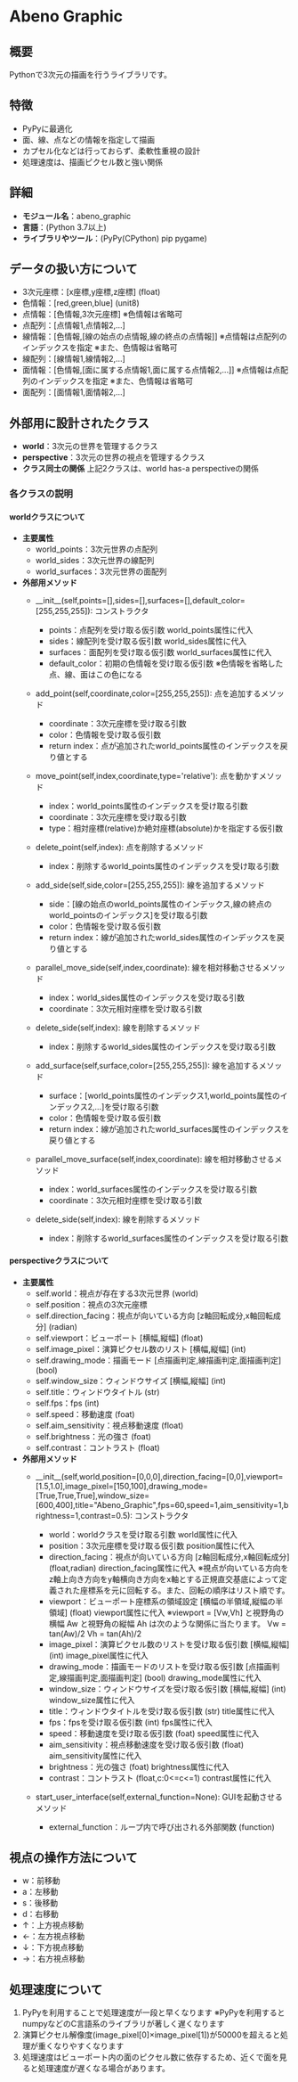 # Abeno Graphic

## 概要
Pythonで3次元の描画を行うライブラリです。

## 特徴
- PyPyに最適化
- 面、線、点などの情報を指定して描画
- カプセル化などは行っておらず、柔軟性重視の設計
- 処理速度は、描画ピクセル数と強い関係

## 詳細
- **モジュール名**：abeno_graphic
- **言語**：(Python 3.7以上)
- **ライブラリやツール**：(PyPy(CPython) pip pygame)

## データの扱い方について
- 3次元座標：\[x座標,y座標,z座標\] (float)
- 色情報：\[red,green,blue\] (unit8)
- 点情報：\[色情報,3次元座標\] ※色情報は省略可
- 点配列：\[点情報1,点情報2,...\]
- 線情報：\[色情報,\[線の始点の点情報,線の終点の点情報\]\] ※点情報は点配列のインデックスを指定
                                                       ※また、色情報は省略可
- 線配列：\[線情報1,線情報2,...\]
- 面情報：\[色情報,\[面に属する点情報1,面に属する点情報2,...\]\] ※点情報は点配列のインデックスを指定
                                                             ※また、色情報は省略可
- 面配列：\[面情報1,面情報2,...\]

## 外部用に設計されたクラス
- **world**：3次元の世界を管理するクラス
- **perspective**：3次元の世界の視点を管理するクラス
- **クラス同士の関係** 上記2クラスは、world has-a perspectiveの関係

### 各クラスの説明

#### worldクラスについて
- **主要属性**
  - world_points：3次元世界の点配列
  - world_sides：3次元世界の線配列
  - world_surfaces：3次元世界の面配列
- **外部用メソッド**
  - \_\_init\_\_(self,points=\[\],sides=\[\],surfaces=\[\],default_color=\[255,255,255\]): コンストラクタ
    - points：点配列を受け取る仮引数 world_points属性に代入
    - sides：線配列を受け取る仮引数 world_sides属性に代入
    - surfaces：面配列を受け取る仮引数 world_surfaces属性に代入
    - default_color：初期の色情報を受け取る仮引数 ※色情報を省略した点、線、面はこの色になる

  - add_point(self,coordinate,color=\[255,255,255\]): 点を追加するメソッド
    - coordinate：3次元座標を受け取る引数
    - color：色情報を受け取る仮引数
    - return index：点が追加されたworld_points属性のインデックスを戻り値とする

  - move_point(self,index,coordinate,type='relative'): 点を動かすメソッド
    - index：world_points属性のインデックスを受け取る引数
    - coordinate：3次元座標を受け取る引数
    - type：相対座標(relative)か絶対座標(absolute)かを指定する仮引数

  - delete_point(self,index): 点を削除するメソッド
    - index：削除するworld_points属性のインデックスを受け取る引数

  - add_side(self,side,color=\[255,255,255\]): 線を追加するメソッド
    - side：\[線の始点のworld_points属性のインデックス,線の終点のworld_pointsのインデックス\]を受け取る引数
    - color：色情報を受け取る仮引数
    - return index：線が追加されたworld_sides属性のインデックスを戻り値とする

  - parallel_move_side(self,index,coordinate): 線を相対移動させるメソッド
    - index：world_sides属性のインデックスを受け取る引数
    - coordinate：3次元相対座標を受け取る引数

  - delete_side(self,index): 線を削除するメソッド
    - index：削除するworld_sides属性のインデックスを受け取る引数

  - add_surface(self,surface,color=\[255,255,255\]): 線を追加するメソッド
    - surface：\[world_points属性のインデックス1,world_points属性のインデックス2,...\]を受け取る引数
    - color：色情報を受け取る仮引数
    - return index：線が追加されたworld_surfaces属性のインデックスを戻り値とする

  - parallel_move_surface(self,index,coordinate): 線を相対移動させるメソッド
    - index：world_surfaces属性のインデックスを受け取る引数
    - coordinate：3次元相対座標を受け取る引数

  - delete_side(self,index): 線を削除するメソッド
    - index：削除するworld_surfaces属性のインデックスを受け取る引数

#### perspectiveクラスについて
- **主要属性**
  - self.world：視点が存在する3次元世界 (world)
  - self.position：視点の3次元座標
  - self.direction_facing：視点が向いている方向 \[z軸回転成分,x軸回転成分\] (radian)
  - self.viewport：ビューポート \[横幅,縦幅\] (float)
  - self.image_pixel：演算ピクセル数のリスト \[横幅,縦幅\] (int)
  - self.drawing_mode：描画モード \[点描画判定,線描画判定,面描画判定\] (bool)
  - self.window_size：ウィンドウサイズ \[横幅,縦幅\] (int)
  - self.title：ウィンドウタイトル (str)
  - self.fps：fps (int)
  - self.speed：移動速度 (foat)
  - self.aim_sensitivity：視点移動速度 (float)
  - self.brightness：光の強さ (foat)
  - self.contrast：コントラスト (float)
- **外部用メソッド**
  - \_\_init\_\_(self,world,position=\[0,0,0\],direction_facing=\[0,0\],viewport=\[1.5,1.0\],image_pixel=\[150,100\],drawing_mode=\[True,True,True\],window_size=\[600,400\],title="Abeno_Graphic",fps=60,speed=1,aim_sensitivity=1,brightness=1,contrast=0.5): コンストラクタ
    - world：worldクラスを受け取る引数 world属性に代入
    - position：3次元座標を受け取る仮引数 position属性に代入
    - direction_facing：視点が向いている方向 \[z軸回転成分,x軸回転成分\] (float,radian) direction_facing属性に代入
                        ※視点が向いている方向をz軸上向き方向をy軸横向き方向をx軸とする正規直交基底によって定義された座標系を元に回転する。また、回転の順序はリスト順です。
    - viewport：ビューポート座標系の領域設定 \[横幅の半領域,縦幅の半領域\] (float) viewport属性に代入
                ※viewport = \[Vw,Vh\] と視野角の横幅 Aw と視野角の縦幅 Ah は次のような関係に当たります。
                Vw = tan(Aw)/2 Vh = tan(Ah)/2
    - image_pixel：演算ピクセル数のリストを受け取る仮引数 \[横幅,縦幅\] (int) image_pixel属性に代入
    - drawing_mode：描画モードのリストを受け取る仮引数 \[点描画判定,線描画判定,面描画判定\] (bool) drawing_mode属性に代入
    - window_size：ウィンドウサイズを受け取る仮引数 \[横幅,縦幅\] (int) window_size属性に代入
    - title：ウィンドウタイトルを受け取る仮引数 (str) title属性に代入
    - fps：fpsを受け取る仮引数 (int) fps属性に代入
    - speed：移動速度を受け取る仮引数 (foat) speed属性に代入
    - aim_sensitivity：視点移動速度を受け取る仮引数 (float) aim_sensitivity属性に代入
    - brightness：光の強さ (foat) brightness属性に代入
    - contrast：コントラスト (float,c:0<=c<=1) contrast属性に代入

  - start_user_interface(self,external_function=None): GUIを起動させるメソッド
    - external_function：ループ内で呼び出される外部関数 (function) 

## 視点の操作方法について
- w：前移動
- a：左移動
- s：後移動
- d：右移動
- ↑：上方視点移動
- ←：左方視点移動
- ↓：下方視点移動
- →：右方視点移動

## 処理速度について
1. PyPyを利用することで処理速度が一段と早くなります ※PyPyを利用するとnumpyなどのC言語系のライブラリが著しく遅くなります
2. 演算ピクセル解像度(image_pixel\[0\]×image_pixel\[1\])が50000を超えると処理が重くなりやすくなります
3. 処理速度はビューポート内の面のピクセル数に依存するため、近くで面を見ると処理速度が遅くなる場合があります。